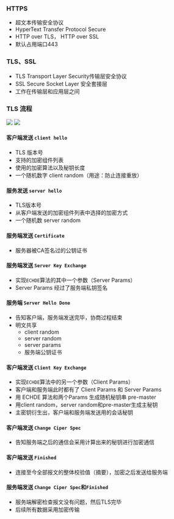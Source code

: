 ### HTTPS
- 超文本传输安全协议
- HyperText Transfer Protocol Secure
- HTTP over TLS， HTTP over SSL
- 默认占用端口443

### TLS、SSL
- TLS Transport Layer Security传输层安全协议
- SSL Secure Socket Layer 安全套接层
- 工作在传输层和应用层之间

### TLS 流程
![](http://image.heysq.com/wiki/http/tls.png)
![](http://image.heysq.com/wiki/http/https.jpg)

#### 客户端发送 `client hello`
- TLS 版本号
- 支持的加密组件列表
- 使用的加密算法以及秘钥长度
- 一个随机数字 client random（用途：防止连接重放）

#### 服务发送 `server hello`
- TLS版本号
- 从客户端发送的加密组件列表中选择的加密方式
- 一个随机数 server random

#### 服务端发送 `Certificate`
- 服务器被CA签名过的公钥证书

#### 服务端发送 `Server Key Exchange`
- 实现`ECHDE`算法的其中一个参数（Server Params）
- Server Params 经过了服务端私钥签名

#### 服务端 `Server Hello Done`
- 告知客户端，服务端发送完毕，协商过程结束
- 明文共享
    - client random
    - server random
    - server params
    - 服务端公钥证书


#### 客户端发送 `Client Key Exchange`
- 实现`ECHDE`算法中的另一个参数（Client Params）
- 客户端和服务端此时都有了 Client Params 和 Server Params
- 用 ECHDE 算法和两个Params 生成随机秘钥串 pre-master
- 用client random，server random和pre-master生成主秘钥
- 主密钥衍生出，客户端和服务端发送用的会话秘钥

#### 客户端发送 `Change Ciper Spec`
- 告知服务端之后的通信会采用计算出来的秘钥进行加密通信

#### 客户端发送 `Finished`
- 连接至今全部报文的整体校验值（摘要），加密之后发送给服务端

#### 服务端发送 `Change Ciper Spec`和`Finished`
- 服务端解密检查报文没有问题，然后TLS完毕
- 后续所有数据采用加密传输

